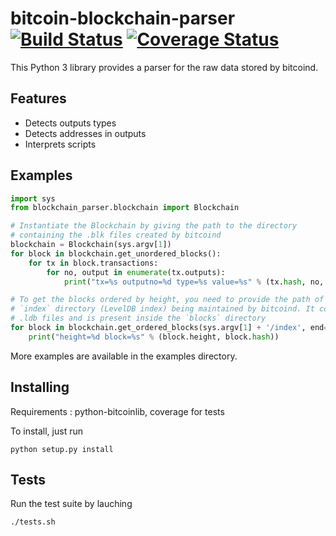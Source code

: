 # bitcoin-blockchain-parser [![Build Status](https://travis-ci.org/alecalve/python-bitcoin-blockchain-parser.svg?branch=master)](https://travis-ci.org/alecalve/python-bitcoin-blockchain-parser) [![Coverage Status](https://coveralls.io/repos/alecalve/python-bitcoin-blockchain-parser/badge.svg?branch=master&service=github)](https://coveralls.io/github/alecalve/python-bitcoin-blockchain-parser?branch=master)
This Python 3 library provides a parser for the raw data stored by bitcoind. 

## Features
- Detects outputs types
- Detects addresses in outputs
- Interprets scripts

## Examples

```python
import sys
from blockchain_parser.blockchain import Blockchain

# Instantiate the Blockchain by giving the path to the directory 
# containing the .blk files created by bitcoind
blockchain = Blockchain(sys.argv[1])
for block in blockchain.get_unordered_blocks():
    for tx in block.transactions:
        for no, output in enumerate(tx.outputs):
            print("tx=%s outputno=%d type=%s value=%s" % (tx.hash, no, output.type, output.value))

# To get the blocks ordered by height, you need to provide the path of the
# `index` directory (LevelDB index) being maintained by bitcoind. It contains
# .ldb files and is present inside the `blocks` directory
for block in blockchain.get_ordered_blocks(sys.argv[1] + '/index', end=1000):
    print("height=%d block=%s" % (block.height, block.hash))
```

More examples are available in the examples directory.

## Installing

Requirements : python-bitcoinlib, coverage for tests

To install, just run
```
python setup.py install
```

## Tests

Run the test suite by lauching
```
./tests.sh
```



